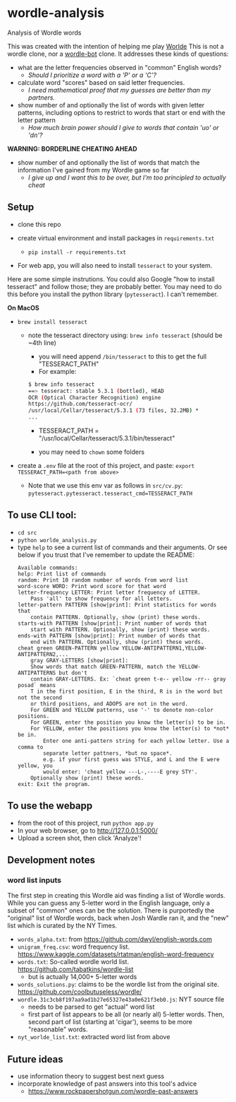 # wordle-analysis
Analysis of Wordle words 


This was created with the intention of helping me play [Worlde](https://www.nytimes.com/games/wordle/index.html)
This is not a wordle clone, nor a [wordle-bot](https://www.nytimes.com/interactive/2022/upshot/wordle-bot.html) clone. It addresses these kinds of questions:
- what are the letter frequencies observed in "common" English words? 
    - *Should I prioritize a word with a 'P' or a 'C'?*
- calculate word "scores" based on said letter frequencies. 
    - *I need mathematical proof that my guesses are better than my partners.*
- show number of and optionally the list of words with given letter patterns, including options to restrict to words that start or end with the letter pattern
    - *How much brain power should I give to words that contain 'uo' or 'dn'?*

**WARNING: BORDERLINE CHEATING AHEAD**
- show number of and optionally the list of words that match the information I've gained from my Wordle game so far
    - *I give up and I want this to be over, but I'm too principled to actually cheat*


## Setup
- clone this repo
- create virtual environment and install packages in `requirements.txt`
    - `pip install -r requirements.txt`

- For web app, you will also need to install `tesseract` to your system. 

Here are some simple instrutions. You could also Google "how to install tesseract" and follow those; they are probably better. You may need to do this before you install the python library (`pytesseract`). I can't remember.

**On MacOS**
- `brew install tesseract`
    - note the tesseract directory using: `brew info tesseract` 
      (should be ~4th line)
        - you will need append `/bin/tesseract` to this to get the full "TESSERACT_PATH"
        - For example:

        ```bash
        $ brew info tesseract
        ==> tesseract: stable 5.3.1 (bottled), HEAD
        OCR (Optical Character Recognition) engine
        https://github.com/tesseract-ocr/
        /usr/local/Cellar/tesseract/5.3.1 (73 files, 32.2MB) *
        ...
        ```

        - TESSERACT_PATH = "/usr/local/Cellar/tesseract/5.3.1/bin/tesseract"

      - you may need to `chown` some folders

- create a  `.env` file at the root of this project, and paste:
    `export TESSERACT_PATH=<path from above>`
    - Note that we use this env var as follows in `src/cv.py`:
    `pytesseract.pytesseract.tesseract_cmd=TESSERACT_PATH`



## To use CLI tool:

- `cd src`
- `python worlde_analysis.py`
- type `help` to see a current list of commands and their arguments. Or see below if you trust that I've remember to update the README:
    ```
    Available commands:
    help: Print list of commands
    random: Print 10 random number of words from word list
    word-score WORD: Print word score for that word
    letter-frequency LETTER: Print letter frequency of LETTER.
        Pass 'all' to show frequency for all letters. 
    letter-pattern PATTERN [show|print]: Print statistics for words that
        contain PATTERN. Optionally, show (print) these words.
    starts-with PATTERN [show|print]: Print number of words that 
        start with PATTERN. Optionally, show (print) these words.
    ends-with PATTERN [show|print]: Print number of words that 
        end with PATTERN. Optionally, show (print) these words.
    cheat green GREEN-PATTERN yellow YELLOW-ANTIPATTERN1,YELLOW-ANTIPATTERN2,...
        gray GRAY-LETTERS [show|print]: 
        Show words that match GREEN-PATTERN, match the YELLOW-ANTIPATTERNS but don't 
        contain GRAY-LETTERS. Ex: `cheat green t-e-- yellow -rr-- gray posad` means
        T in the first position, E in the third, R is in the word but not the second
        or third positions, and ADOPS are not in the word.
        For GREEN and YELLOW patterns, use '-' to denote non-color positions.
        For GREEN, enter the position you know the letter(s) to be in. 
        For YELLOW, enter the positions you know the letter(s) to *not* be in.
            Enter one anti-pattern string for each yellow letter. Use a comma to 
            separate letter pattners, *but no space*.
            e.g. if your first guess was STYLE, and L and the E were yellow, you 
            would enter: 'cheat yellow ---L-,----E grey STY'.
        Optionally show (print) these words.
    exit: Exit the program.
    ```

## To use the webapp
- from the root of this project, run `python app.py`
- In your web browser, go to http://127.0.0.1:5000/
- Upload a screen shot, then click 'Analyze'!


## Development notes

### word list inputs
The first step in creating this Wordle aid was finding a list of Wordle words. While you can guess any 5-letter word in the English language, only a subset of "common" ones can be the solution. There is purportedly the "original" list of Wordle words, back when Josh Wardle ran it, and the "new" list which is curated by the NY Times. 

- `words_alpha.txt`: from https://github.com/dwyl/english-words.com
- `unigram_freq.csv`: word frequency list. https://www.kaggle.com/datasets/rtatman/english-word-frequency
- `words.txt`: So-called wordle world list. https://github.com/tabatkins/wordle-list
    - but is actually 14,000+ 5-letter words
- `words_solutions.py`: claims to be the wordle list from the original site. https://github.com/coolbutuseless/wordle/
- `wordle.31c3cb8f197aa9ad1b27e65327e43a0e621f3eb0.js`: NYT source file
    - needs to be parsed to get "actual" word list
    - first part of list appears to be all (or nearly all) 5-letter words. Then, second part of list (starting at 'cigar'), seems to be more "reasonable" words.
- `nyt_worlde_list.txt`: extracted word list from above


## Future ideas
- use information theory to suggest best next guess
- incorporate knowledge of past answers into this tool's advice
    - https://www.rockpapershotgun.com/wordle-past-answers